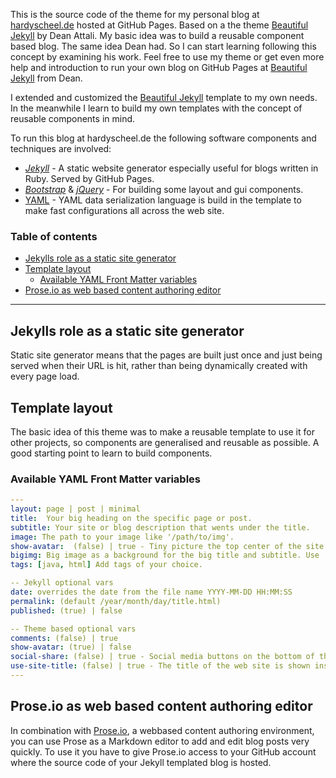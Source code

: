 This is the source code of the theme for my personal blog at [hardyscheel.de](https://hardyscheel.de) hosted at GitHub Pages. Based on a the theme [Beautiful Jekyll](https://deanattali.com/beautiful-jekyll) by Dean Attali. My basic idea was to build a reusable component based blog. The same idea Dean had. So I can start learning following this concept by examining his work.
Feel free to use my theme or get even more help and introduction to run your own blog on GitHub Pages at [Beautiful Jekyll](https://deanattali.com/beautiful-jekyll) from Dean.

I extended and customized the [Beautiful Jekyll](https://deanattali.com/beautiful-jekyll) template to my own needs. In the meanwhile I learn to build my own templates with the concept of reusable components in mind.

To run this blog at hardyscheel.de the following software components and techniques are involved:
- [*Jekyll*](https://jekyllrb.com/) - A static website generator especially useful for blogs written in Ruby. Served by GitHub Pages.
- [*Bootstrap*](http://getbootstrap.com/) & [*jQuery*](https://jquery.com/) - For building some layout and gui components.
- [YAML](https://yaml.org/) - YAML data serialization language is build in the template to make fast configurations all across the web site.

### Table of contents
- [Jekylls role as a static site generator](#jekylls-role-as-a-static-site-generator)
- [Template layout](#template-layout)
    - [Available YAML Front Matter variables](#available-yaml-front-matter-variables)
- [Prose.io as web based content authoring editor](###prose.io-as-web-based-content-authoring-editor)

---

## Jekylls role as a static site generator
Static site generator means that the pages are built just once and just being served when their URL is hit, rather than being dynamically created with every page load.

## Template layout
The basic idea of this theme was to make a reusable template to use it for other projects, so components are generalised and reusable as possible. A good starting point to learn to build components.

### Available YAML Front Matter variables

```YAML
---
layout: page | post | minimal
title:	Your big heading on the specific page or post.
subtitle: Your site or blog description that wents under the title.
image: The path to your image like '/path/to/img'.
show-avatar:  (false) | true - Tiny picture the top center of the site.
bigimg:	Big image as a background for the big title and subtitle. Use '/path/to/img'.
tags: [java, html] Add tags of your choice.

-- Jekyll optional vars
date: overrides the date from the file name YYYY-MM-DD HH:MM:SS
permalink: (default /year/month/day/title.html)
published: (true) | false

-- Theme based optional vars
comments: (false) | true
show-avatar: (true) | false
social-share: (false) | true - Social media buttons on the bottom of the site.
use-site-title: (false) | true - The title of the web site is shown instead of the specific page or post title.
---
```

## Prose.io as web based content authoring editor
In combination with [Prose.io](https://prose.io/#about), a webbased content authoring environment, you can use Prose as a Markdown editor to add and edit blog posts very quickly. To use it you have to give Prose.io access to your GitHub account where the source code of your Jekyll templated blog is hosted.

